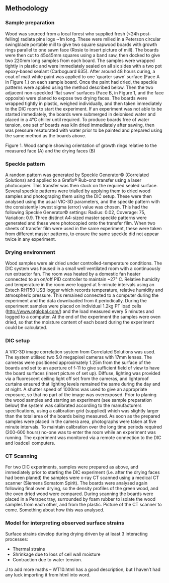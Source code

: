## Methodology

### Sample preparation
Wood was sourced from a local forest who supplied fresh (<24h post-felling) radiata pine logs ~1m long. These were milled in a Peterson circular swingblade portable mill to give two square sapwood boards with growth rings parallel to one sawn face (Rosie to insert picture of mill). The boards were then cut to 45x45mm squares using a band saw, then docked to give two 220mm long samples from each board. The samples were wrapped tightly in plastic and were immediately sealed on all six sides with a two pot epoxy-based sealant (Carboguard 635). After around 48 hours curing, a coat of matt white paint was applied to one ‘quarter sawn’ surface (Face A in Figure 1.) on each sample board. Once the paint had dried, the speckle patterns were applied using the method described below. Then the two adjacent non-speckled ‘flat sawn’ surfaces (Face B, in Figure 1, and the face opposite) were planed to expose two drying faces. The boards were wrapped tightly in plastic, weighed individually, and then taken immediately to the DIC room to start the experiment. If an experiment was not able to be started immediately, the boards were submerged in deionised water and placed in a 4°C chiller until required. 
To produce boards free of water tension, one set of boards was kiln dried immediately after sawing, then was pressure resaturated with water prior to be painted and prepared using the same method as the boards above. 

 
Figure 1. Wood sample showing orientation of growth rings relative to the measured face (A) and the drying faces (B)

### Speckle pattern

A random pattern was generated by Speckle Generator© (Correlated Solutions) and applied to a Grafix® Rub-onz transfer using a laser photocopier. This transfer was then stuck on the required sealed surface. Several speckle patterns were trialled by applying them to dried wood samples and photograping them using the DIC setup. These were then analysed using the usual VIC-3D parameters, and the speckle pattern with the consistently lowest sigma (error) value was chosen. This had the following Speckle Generator© settings: Radius: 0.02, Coverage: 75, Variation: 0.9. Three distinct A4-sized master speckle patterns were generated and these were photocopied onto the transfer film. When two sheets of transfer film were used in the same experiment, these were taken from different master patterns, to ensure the same speckle did not appear twice in any experiment.   

### Drying environment

Wood samples were air dried under controlled-temperature conditions. The DIC system was housed in a small well ventilated room with a continuously run extractor fan. The room was heated by a domestic fan heater connected to an on/off PID controller to maintain ~27° C. Relative humidity and temperature in the room were logged at 5-minute intervals using an Extech RHT50 USB logger which records temperature, relative humidity and atmospheric pressure. This remained connected to a computer during the experiment and the data downloaded from it periodically. During the experiment samples were placed on individual 1.2kg PT load cells (http://www.ptglobal.com/) and the load measured every 5 minutes and logged to a computer. At the end of the experiment the samples were oven dried, so that the moisture content of each board during the experiment could be calculated. 

### DIC setup

A VIC-3D image correlation system from Correlated Solutions was used. The system utilised two 5.0 megapixel cameras with 17mm lenses. The cameras were positioned approximately 1.25m from the surface of the boards and set to an aperture of f-11 to give sufficient field of view to have the board surfaces (insert picture of set up). Diffuse, lighting was provided via a fluorescent ceiling light off set from the cameras, and lightproof curtains ensured that lighting levels remained the same during the day and at night. A shutter speed of 1000ms was used to give an appropriate exposure, so that no part of the image was overexposed. Prior to planing the wood samples and starting an experiment (see sample preparation below) the system was calibrated according to the manufacturers specifications, using a calibration grid (supplied) which was slightly larger than the total area of the boards being measured. As soon as the prepared samples were placed in the camera area, photographs were taken at five minute intervals. To maintain calibration over the long time periods required (200-600 hours) no-one was to enter the room while an experiment was running. The experiment was monitored via a remote connection to the DIC and loadcell computers. 

### CT Scanning

For two DIC experiments, samples were prepared as above, and immediately prior to starting the DIC experiment (i.e. after the drying faces had been planed) the samples were x-ray CT scanned using a medical CT scanner (Siemens Somatom Spirit). The boards were analysed again following final oven drying, so the density profiles of the green wood, and the oven dried wood were compared. During scanning the boards were placed in a Perspex tray, surrounded by foam rubber to isolate the wood samples from each other, and from the plastic. 
Picture of the CT scanner to come. 
Something about how this was analysed.  

### Model for interpreting observed surface strains

Surface strains develop during drying driven by at least 3 interacting processes:

* Thermal strains
* Shrinkage due to loss of cell wall moisture
* Contraction due to water tension.

J to add more maths – WT10.html has a good description, but I haven’t had any luck importing it from html into word.  






  